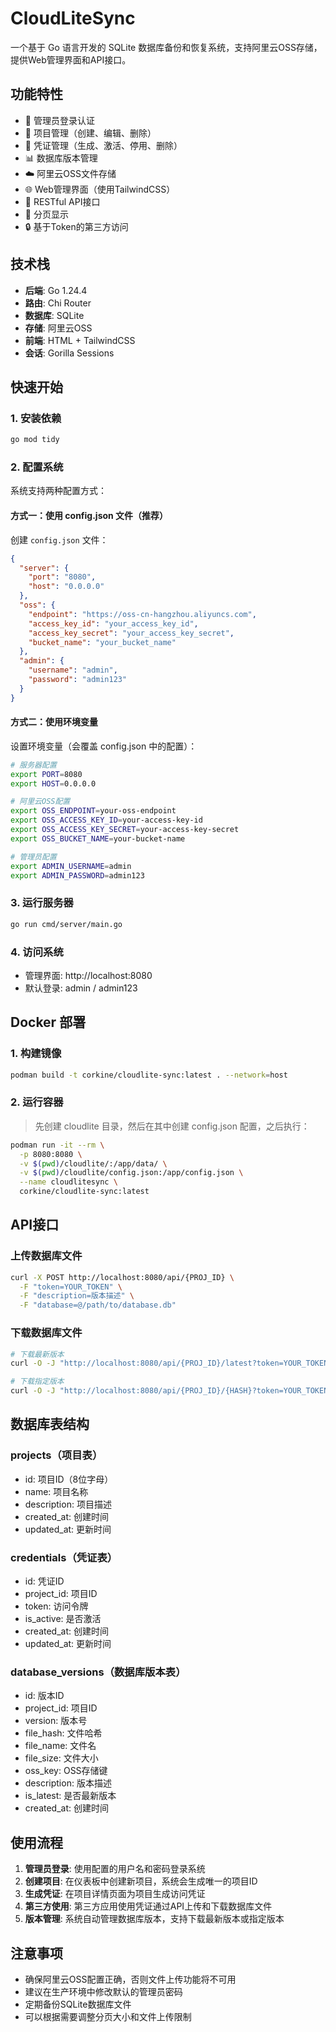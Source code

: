 # CloudLiteSync

一个基于 Go 语言开发的 SQLite 数据库备份和恢复系统，支持阿里云OSS存储，提供Web管理界面和API接口。

## 功能特性

- 🔐 管理员登录认证
- 📁 项目管理（创建、编辑、删除）
- 🔑 凭证管理（生成、激活、停用、删除）
- 📊 数据库版本管理
- ☁️ 阿里云OSS文件存储
- 🌐 Web管理界面（使用TailwindCSS）
- 🔌 RESTful API接口
- 📄 分页显示
- 🔒 基于Token的第三方访问

## 技术栈

- **后端**: Go 1.24.4
- **路由**: Chi Router
- **数据库**: SQLite
- **存储**: 阿里云OSS
- **前端**: HTML + TailwindCSS
- **会话**: Gorilla Sessions

## 快速开始

### 1. 安装依赖

```bash
go mod tidy
```

### 2. 配置系统

系统支持两种配置方式：

#### 方式一：使用 config.json 文件（推荐）

创建 `config.json` 文件：

```json
{
  "server": {
    "port": "8080",
    "host": "0.0.0.0"
  },
  "oss": {
    "endpoint": "https://oss-cn-hangzhou.aliyuncs.com",
    "access_key_id": "your_access_key_id",
    "access_key_secret": "your_access_key_secret",
    "bucket_name": "your_bucket_name"
  },
  "admin": {
    "username": "admin",
    "password": "admin123"
  }
}
```

#### 方式二：使用环境变量

设置环境变量（会覆盖 config.json 中的配置）：

```bash
# 服务器配置
export PORT=8080
export HOST=0.0.0.0

# 阿里云OSS配置
export OSS_ENDPOINT=your-oss-endpoint
export OSS_ACCESS_KEY_ID=your-access-key-id
export OSS_ACCESS_KEY_SECRET=your-access-key-secret
export OSS_BUCKET_NAME=your-bucket-name

# 管理员配置
export ADMIN_USERNAME=admin
export ADMIN_PASSWORD=admin123
```

### 3. 运行服务器

```bash
go run cmd/server/main.go
```

### 4. 访问系统

- 管理界面: http://localhost:8080
- 默认登录: admin / admin123

## Docker 部署

### 1. 构建镜像

```bash
podman build -t corkine/cloudlite-sync:latest . --network=host
```

### 2. 运行容器

> 先创建 cloudlite 目录，然后在其中创建 config.json 配置，之后执行：

```bash
podman run -it --rm \
  -p 8080:8080 \
  -v $(pwd)/cloudlite/:/app/data/ \
  -v $(pwd)/cloudlite/config.json:/app/config.json \
  --name cloudlitesync \
  corkine/cloudlite-sync:latest
```

## API接口

### 上传数据库文件

```bash
curl -X POST http://localhost:8080/api/{PROJ_ID} \
  -F "token=YOUR_TOKEN" \
  -F "description=版本描述" \
  -F "database=@/path/to/database.db"
```

### 下载数据库文件

```bash
# 下载最新版本
curl -O -J "http://localhost:8080/api/{PROJ_ID}/latest?token=YOUR_TOKEN"

# 下载指定版本
curl -O -J "http://localhost:8080/api/{PROJ_ID}/{HASH}?token=YOUR_TOKEN"
```

## 数据库表结构

### projects（项目表）
- id: 项目ID（8位字母）
- name: 项目名称
- description: 项目描述
- created_at: 创建时间
- updated_at: 更新时间

### credentials（凭证表）
- id: 凭证ID
- project_id: 项目ID
- token: 访问令牌
- is_active: 是否激活
- created_at: 创建时间
- updated_at: 更新时间

### database_versions（数据库版本表）
- id: 版本ID
- project_id: 项目ID
- version: 版本号
- file_hash: 文件哈希
- file_name: 文件名
- file_size: 文件大小
- oss_key: OSS存储键
- description: 版本描述
- is_latest: 是否最新版本
- created_at: 创建时间

## 使用流程

1. **管理员登录**: 使用配置的用户名和密码登录系统
2. **创建项目**: 在仪表板中创建新项目，系统会生成唯一的项目ID
3. **生成凭证**: 在项目详情页面为项目生成访问凭证
4. **第三方使用**: 第三方应用使用凭证通过API上传和下载数据库文件
5. **版本管理**: 系统自动管理数据库版本，支持下载最新版本或指定版本

## 注意事项

- 确保阿里云OSS配置正确，否则文件上传功能将不可用
- 建议在生产环境中修改默认的管理员密码
- 定期备份SQLite数据库文件
- 可以根据需要调整分页大小和文件上传限制